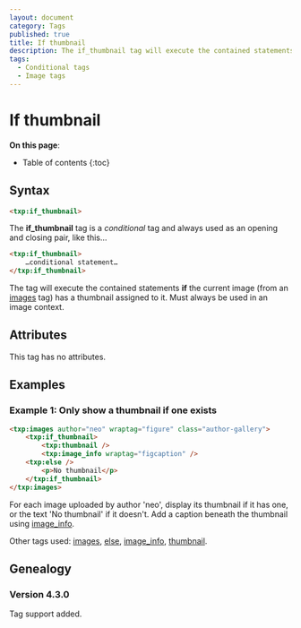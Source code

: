```yaml
---
layout: document
category: Tags
published: true
title: If thumbnail
description: The if_thumbnail tag will execute the contained statements if the current image has a thumbnail assigned to it.
tags:
  - Conditional tags
  - Image tags
---
```


# If thumbnail

**On this page**:

* Table of contents
{:toc}

## Syntax

~~~ html
<txp:if_thumbnail>
~~~

The **if_thumbnail** tag is a *conditional* tag and always used as an opening and closing pair, like this…

~~~ html
<txp:if_thumbnail>
    …conditional statement…
</txp:if_thumbnail>
~~~

The tag will execute the contained statements **if** the current image (from an [images](/tags/images) tag) has a thumbnail assigned to it. Must always be used in an image context.

## Attributes

This tag has no attributes.

## Examples

### Example 1: Only show a thumbnail if one exists

~~~ html
<txp:images author="neo" wraptag="figure" class="author-gallery">
    <txp:if_thumbnail>
        <txp:thumbnail />
        <txp:image_info wraptag="figcaption" />
    <txp:else />
        <p>No thumbnail</p>
    </txp:if_thumbnail>
</txp:images>
~~~

For each image uploaded by author 'neo', display its thumbnail if it has one, or the text 'No thumbnail' if it doesn't. Add a caption beneath the thumbnail using [image_info](/tags/image_info).

Other tags used: [images](/tags/images), [else](/tags/else), [image_info](/tags/image_info), [thumbnail](/tags/thumbnail).

## Genealogy

### Version 4.3.0

Tag support added.
